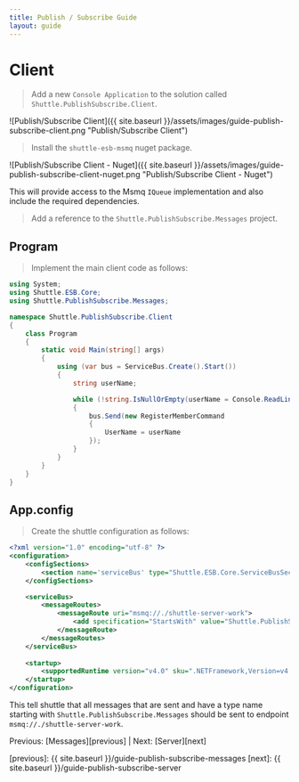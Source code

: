 ```yaml
---
title: Publish / Subscribe Guide
layout: guide
---
```

<script src="{{ site.baseurl }}/assets/js/guide-publish-subscribe.js"></script>
<script>shuttle.guideData.selectedItemName = 'guide-publish-subscribe-client'</script>
# Client

> Add a new `Console Application` to the solution called `Shuttle.PublishSubscribe.Client`.

![Publish/Subscribe Client]({{ site.baseurl }}/assets/images/guide-publish-subscribe-client.png "Publish/Subscribe Client")

> Install the `shuttle-esb-msmq` nuget package.

![Publish/Subscribe Client - Nuget]({{ site.baseurl }}/assets/images/guide-publish-subscribe-client-nuget.png "Publish/Subscribe Client - Nuget")

This will provide access to the Msmq `IQueue` implementation and also include the required dependencies.

> Add a reference to the `Shuttle.PublishSubscribe.Messages` project.

## Program

> Implement the main client code as follows:

``` c#
using System;
using Shuttle.ESB.Core;
using Shuttle.PublishSubscribe.Messages;

namespace Shuttle.PublishSubscribe.Client
{
	class Program
	{
		static void Main(string[] args)
		{
			using (var bus = ServiceBus.Create().Start())
			{
				string userName;

				while (!string.IsNullOrEmpty(userName = Console.ReadLine()))
				{
					bus.Send(new RegisterMemberCommand
					{
						UserName = userName
					});
				}
			}
		}
	}
}
```

## App.config

> Create the shuttle configuration as follows:

``` xml
<?xml version="1.0" encoding="utf-8" ?>
<configuration>
	<configSections>
		<section name='serviceBus' type="Shuttle.ESB.Core.ServiceBusSection, Shuttle.ESB.Core"/>
	</configSections>

	<serviceBus>
		<messageRoutes>
			<messageRoute uri="msmq://./shuttle-server-work">
				<add specification="StartsWith" value="Shuttle.PublishSubscribe.Messages" />
			</messageRoute>
		</messageRoutes>		
	</serviceBus>
	
    <startup> 
        <supportedRuntime version="v4.0" sku=".NETFramework,Version=v4.5" />
    </startup>
</configuration>
```

This tell shuttle that all messages that are sent and have a type name starting with `Shuttle.PublishSubscribe.Messages` should be sent to endpoint `msmq://./shuttle-server-work`.

Previous: [Messages][previous] | Next: [Server][next]

[previous]: {{ site.baseurl }}/guide-publish-subscribe-messages
[next]: {{ site.baseurl }}/guide-publish-subscribe-server